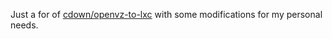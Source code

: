 Just a for of [cdown/openvz-to-lxc](https://github.com/cdown/openvz-to-lxc) with some modifications for my personal needs.